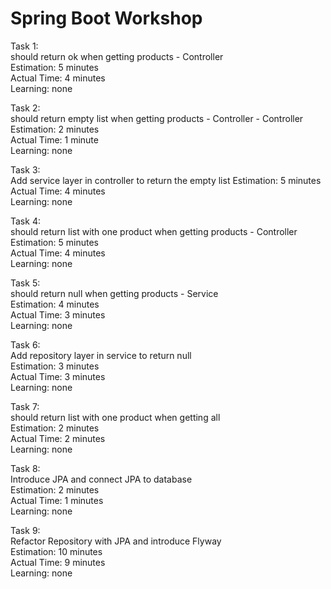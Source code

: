 # Spring Boot Workshop

Task 1:  
should return ok when getting products - Controller  
Estimation: 5 minutes  
Actual Time: 4 minutes  
Learning: none

Task 2:  
should return empty list when getting products - Controller - Controller  
Estimation: 2 minutes  
Actual Time: 1 minute  
Learning: none

Task 3:  
Add service layer in controller to return the empty list 
Estimation: 5 minutes  
Actual Time: 4 minutes  
Learning: none

Task 4:  
should return list with one product when getting products - Controller  
Estimation: 5 minutes  
Actual Time: 4 minutes  
Learning: none

Task 5:  
should return null when getting products - Service  
Estimation: 4 minutes  
Actual Time: 3 minutes  
Learning: none

Task 6:  
Add repository layer in service to return null  
Estimation: 3 minutes  
Actual Time: 3 minutes  
Learning: none

Task 7:  
should return list with one product when getting all  
Estimation: 2 minutes  
Actual Time: 2 minutes  
Learning: none

Task 8:  
Introduce JPA and connect JPA to database  
Estimation: 2 minutes  
Actual Time: 1 minutes  
Learning: none

Task 9:  
Refactor Repository with JPA and introduce Flyway   
Estimation: 10 minutes  
Actual Time: 9 minutes  
Learning: none